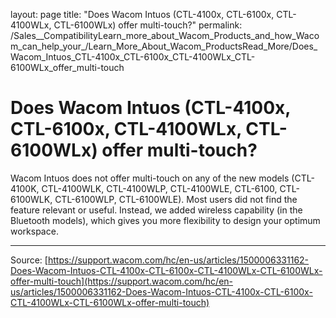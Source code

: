 layout: page
title: "Does Wacom Intuos (CTL-4100x, CTL-6100x, CTL-4100WLx, CTL-6100WLx) offer multi-touch?"
permalink: /Sales__CompatibilityLearn_more_about_Wacom_Products_and_how_Wacom_can_help_your_/Learn_More_About_Wacom_ProductsRead_More/Does_Wacom_Intuos_CTL-4100x_CTL-6100x_CTL-4100WLx_CTL-6100WLx_offer_multi-touch

# Does Wacom Intuos (CTL-4100x, CTL-6100x, CTL-4100WLx, CTL-6100WLx) offer multi-touch?

Wacom Intuos does not offer multi-touch on any of the new models (CTL-4100K, CTL-4100WLK, CTL-4100WLP, CTL-4100WLE, CTL-6100, CTL-6100WLK, CTL-6100WLP, CTL-6100WLE). Most users did not find the feature relevant or useful. Instead, we added wireless capability (in the Bluetooth models), which gives you more flexibility to design your optimum workspace.

---
Source: [https://support.wacom.com/hc/en-us/articles/1500006331162-Does-Wacom-Intuos-CTL-4100x-CTL-6100x-CTL-4100WLx-CTL-6100WLx-offer-multi-touch](https://support.wacom.com/hc/en-us/articles/1500006331162-Does-Wacom-Intuos-CTL-4100x-CTL-6100x-CTL-4100WLx-CTL-6100WLx-offer-multi-touch)
